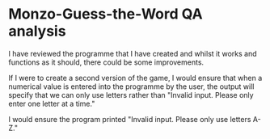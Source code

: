 # Monzo-Guess-the-Word QA analysis

I have reviewed the programme that I have created and whilst it works and functions as it should, there could be some improvements. 

If I were to create a second version of the game, I would ensure that when a numerical value is entered into the programme by the user, the output will specify that we can only use letters rather than "Invalid input. Please only enter one letter at a time."

I would ensure the program printed "Invalid input. Please only use letters A-Z."


